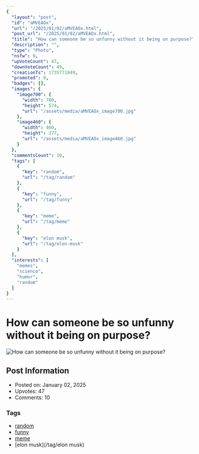 ```yaml
---
{
  "layout": "post",
  "id": "aMVEAOx",
  "url": "/2025/01/02/aMVEAOx.html",
  "post_url": "/2025/01/02/aMVEAOx.html",
  "title": "How can someone be so unfunny without it being on purpose?",
  "description": "",
  "type": "Photo",
  "nsfw": 0,
  "upVoteCount": 47,
  "downVoteCount": 49,
  "creationTs": 1735771849,
  "promoted": 0,
  "badges": [],
  "images": {
    "image700": {
      "width": 700,
      "height": 574,
      "url": "/assets/media/aMVEAOx_image700.jpg"
    },
    "image460": {
      "width": 460,
      "height": 377,
      "url": "/assets/media/aMVEAOx_image460.jpg"
    }
  },
  "commentsCount": 10,
  "tags": [
    {
      "key": "random",
      "url": "/tag/random"
    },
    {
      "key": "funny",
      "url": "/tag/funny"
    },
    {
      "key": "meme",
      "url": "/tag/meme"
    },
    {
      "key": "elon musk",
      "url": "/tag/elon-musk"
    }
  ],
  "interests": [
    "memes",
    "science",
    "humor",
    "random"
  ]
}
---
```


# How can someone be so unfunny without it being on purpose?

![How can someone be so unfunny without it being on purpose?](/assets/media/aMVEAOx_image700.jpg)

## Post Information

- Posted on: January 02, 2025
- Upvotes: 47
- Comments: 10

### Tags

- [random](/tag/random)
- [funny](/tag/funny)
- [meme](/tag/meme)
- [elon musk](/tag/elon musk)

